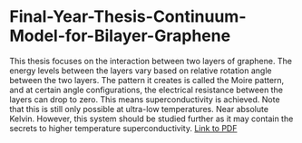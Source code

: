 # Final-Year-Thesis-Continuum-Model-for-Bilayer-Graphene

This thesis focuses on the interaction between two layers of graphene. The energy levels between the layers vary based on relative rotation angle between the two layers.
The pattern it creates is called the Moire pattern, and at certain angle configurations, the electrical resistance between the layers can drop to zero. 
This means superconductivity is achieved. Note that this is still only possible at ultra-low temperatures. Near absolute Kelvin. However, this system should be 
studied further as it may contain the secrets to higher temperature superconductivity. 
[Link to PDF](/Final_Year_Thesis_Itgel_Ganbold_18407654.pdf)
